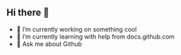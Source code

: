 ## Hi there 👋

- 🔭 I’m currently working on something cool
- 🌱 I’m currently learning with help from docs.github.com
- 💬 Ask me about Github
